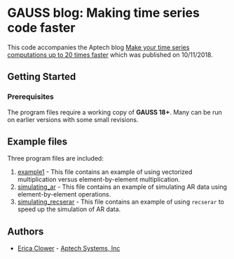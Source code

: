 # GAUSS blog: Making time series code faster
This code accompanies the Aptech blog [Make your time series computations up to 20 times faster](https://www.aptech.com/blog/make-your-time-series-computations-up-to-20-times-faster/) which was published on 10/11/2018.

## Getting Started
### Prerequisites
The program files require a working copy of **GAUSS 18+**. Many can be run on earlier versions with some small revisions.

## Example files
Three program files are included:
1. [example1](example1.e) - This file contains an example of using vectorized multiplication versus element-by-element multiplication.
2. [simulating_ar](simulating_ar.e) - This file contains an example of simulating AR data using element-by-element operations.
3. [simulating_recserar](simulating_recserar.e) - This file contains an example of using `recserar` to speed up the simulation of AR data.

## Authors
*  [Erica Clower](erica@aptech.com) - [Aptech Systems, Inc](www.aptech.com)
